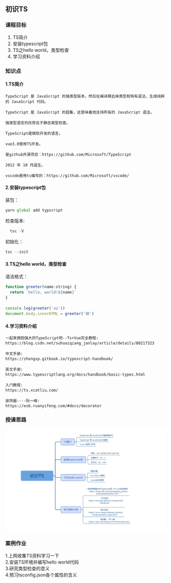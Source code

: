 ## 初识TS

### 课程目标

1. TS简介
2. 安装typescript包
3. TS之hello world，类型检查
4. 学习资料介绍

### 知识点

#### 1.TS简介
    TypeScript 是 JavaScript 的强类型版本。然后在编译期去掉类型和特有语法，生成纯粹的 JavaScript 代码。

    TypeScript 是 JavaScript 的超集，这意味着他支持所有的 JavaScript 语法。

    强类型语言的优势在于静态类型检查。

    TypeScript是微软开发的语言。

    vue3.0使用TS开发。

    是github开源项目：https://github.com/Microsoft/TypeScript

    2012 年 10 月诞生。

    vscode是用ts编写的：https://github.com/Microsoft/vscode/
  
#### 2.安装typescript包

  装包：
```js
yarn global add typscript
```

  检查版本:
```js
  tsc -V
```

  初始化：
```js
tsc --init
```

#### 3.TS之hello world，类型检查
  语法格式：
```js
function greeter(name:string) {
  return `hello, world!${name}`
}

console.log(greeter('xu'))
document.body.innerHTML = greeter('徐')
```

#### 4.学习资料介绍
    一起来拥抱强大的TypeScript吧--Ts+Vue完全教程:
    https://blog.csdn.net/suhuaiqiang_janlay/article/details/80217323

    中文手册:
    https://zhongsp.gitbook.io/typescript-handbook/

    英文手册:
    https://www.typescriptlang.org/docs/handbook/basic-types.html

    入门教程:
    https://ts.xcatliu.com/

    装饰器----阮一峰:
    https://es6.ruanyifeng.com/#docs/decorator

### 授课思路

![](./images/01初识TS.png)    

### 案例作业

1.上网收集TS资料学习一下  
2.安装TS环境并编写hello world代码  
3.研究类型检查的意义  
4.预习tsconfig.json各个属性的含义  

